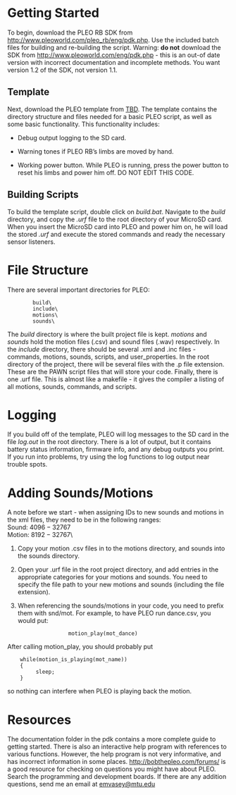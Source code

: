 Getting Started
===============

To begin, download the PLEO RB SDK from
<http://www.pleoworld.com/pleo_rb/eng/pdk.php>. Use the included batch
files for building and re-building the script. Warning: **do not**
download the SDK from <http://www.pleoworld.com/eng/pdk.php> - this is
an out-of date version with incorrect documentation and incomplete
methods. You want version 1.2 of the SDK, not version 1.1.

Template
--------

Next, download the PLEO template from [TBD](TBD). The template contains
the directory structure and files needed for a basic PLEO script, as
well as some basic functionality. This functionality includes:

-   Debug output logging to the SD card.

-   Warning tones if PLEO RB’s limbs are moved by hand.

-   Working power button. While PLEO is running, press the power button
    to reset his limbs and power him off. DO NOT EDIT THIS CODE.

Building Scripts
----------------

To build the template script, double click on *build.bat*. Navigate to
the *build* directory, and copy the *.urf* file to the root directory of
your MicroSD card. When you insert the MicroSD card into PLEO and power
him on, he will load the stored *.urf* and execute the stored commands
and ready the necessary sensor listeners.

File Structure
==============

There are several important directories for PLEO:

            build\
            include\
            motions\
            sounds\
            

The *build* directory is where the built project file is kept. *motions*
and *sounds* hold the motion files (.csv) and sound files (.wav)
respectively. In the *include* directory, there should be several .xml
and .inc files - commands, motions, sounds, scripts, and
user\_properties. In the root directory of the project, there will be
several files with the .p file extension. These are the PAWN script
files that will store your code. Finally, there is one .urf file. This
is almost like a makefile - it gives the compiler a listing of all
motions, sounds, commands, and scripts.

Logging
=======

If you build off of the template, PLEO will log messages to the SD card
in the file *log.out* in the root directory. There is a lot of output,
but it contains battery status information, firmware info, and any debug
outputs you print. If you run into problems, try using the log functions
to log output near trouble spots.

Adding Sounds/Motions
=====================

A note before we start - when assigning IDs to new sounds and motions in
the xml files, they need to be in the following ranges:\
Sound: $4096-32767$\
Motion: $8192-32767$\

1.  Copy your motion .csv files in to the motions directory, and sounds
    into the sounds directory.

2.  Open your .urf file in the root project directory, and add entries
    in the appropriate categories for your motions and sounds. You need
    to specify the file path to your new motions and sounds (including
    the file extension).

3.  When referencing the sounds/motions in your code, you need to prefix
    them with snd/mot. For example, to have PLEO run dance.csv, you
    would put:

                        motion_play(mot_dance)
                        

After calling motion\_play, you should probably put

        while(motion_is_playing(mot_name))
        {
             sleep;
        }
        

so nothing can interfere when PLEO is playing back the motion.

Resources
=========

The documentation folder in the pdk contains a more complete guide to
getting started. There is also an interactive help program with
references to various functions. However, the help program is not very
informative, and has incorrect information in some places.
<http://bobthepleo.com/forums/> is a good resource for checking on
questions you might have about PLEO. Search the programming and
development boards. If there are any addition questions, send me an
email at emvasey@mtu.edu

